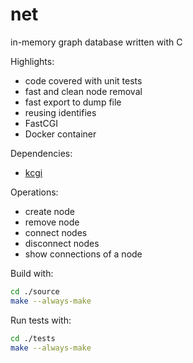 # net
in-memory graph database written with C

Highlights:
* code covered with unit tests
* fast and clean node removal
* fast export to dump file
* reusing identifies
* FastCGI
* Docker container

Dependencies:
* [kcgi](https://kristaps.bsd.lv/kcgi/)

Operations:
* create node
* remove node
* connect nodes
* disconnect nodes
* show connections of a node

Build with:
```bash
cd ./source
make --always-make
```
Run tests with:
```bash
cd ./tests
make --always-make
```